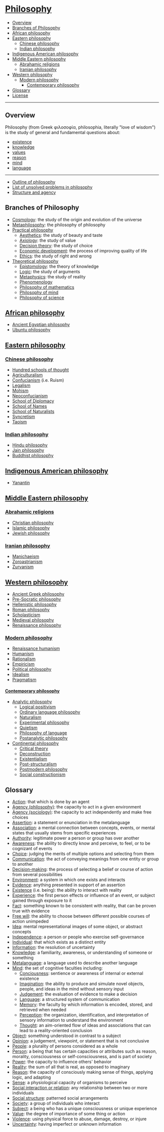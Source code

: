 # [Philosophy](https://en.wikipedia.org/wiki/Philosophy)

- [Overview](#overview)
- [Branches of Philosophy](#branches-of-philosophy)
- [African philosophy](#african-philosophy)
- [Eastern philosophy](#eastern-philosophy)
  - [Chinese philosophy](#chinese-philosophy)
  - [Indian philosophy](#indian-philosophy)
- [Indigenous American philosophy](#indigenous-american-philosophy)
- [Middle Eastern philosophy](#middle-eastern-philosophy)
  - [Abrahamic religions](#abrahamic-religions)
  - [Iranian philosophy](#iranian-philosophy)
- [Western philosophy](#western-philosophy)
  - [Modern philosophy](#modern-philosophy)
    - [Contemporary philosophy](#contemporary-philosophy)
- [Glossary](#glossary)
- [License](#license)

---

## Overview
Philosophy (from Greek φιλοσοφία, philosophia, literally "love of wisdom") is the study of general and fundamental questions about:
- [existence](https://en.wikipedia.org/wiki/Existence)
- [knowledge](https://en.wikipedia.org/wiki/Knowledge)
- [values](https://en.wikipedia.org/wiki/Value_%28ethics%29)
- [reason](https://en.wikipedia.org/wiki/Reason)
- [mind](https://en.wikipedia.org/wiki/Mind)
- [language](https://en.wikipedia.org/wiki/Language)

---

- [Outline of philosophy](https://en.wikipedia.org/wiki/Outline_of_philosophy)
- [List of unsolved problems in philosophy](https://en.wikipedia.org/wiki/List_of_unsolved_problems_in_philosophy)
- [Structure and agency](https://en.wikipedia.org/wiki/Structure_and_agency)

## Branches of Philosophy
- [Cosmology](https://en.wikipedia.org/wiki/Cosmology): the study of the origin and evolution of the universe
- [Metaphilosophy](https://en.wikipedia.org/wiki/Metaphilosophy): the philosophy of philosophy
- [Practical philosophy](https://en.wikipedia.org/wiki/Practical_philosophy)
  - [Aesthetics](https://en.wikipedia.org/wiki/Aesthetics): the study of beauty and taste
  - [Axiology](https://en.wikipedia.org/wiki/Axiology): the study of value
  - [Decision theory](https://en.wikipedia.org/wiki/Decision_theory): the study of choice
  - [Economic development](https://en.wikipedia.org/wiki/Economic_development): the process of improving quality of life
  - [Ethics](https://en.wikipedia.org/wiki/Ethics): the study of right and wrong
- [Theoretical philosophy](https://en.wikipedia.org/wiki/Theoretical_philosophy)
  - [Epistomology](https://en.wikipedia.org/wiki/Epistemology): the theory of knowledge
  - [Logic](https://en.wikipedia.org/wiki/Logic): the study of arguments
  - [Metaphysics](https://en.wikipedia.org/wiki/Metaphysics): the study of reality
  - [Phenomenology](https://en.wikipedia.org/wiki/Phenomenology_%28philosophy%29)
  - [Philosophy of mathematics](https://en.wikipedia.org/wiki/Philosophy_of_mathematics)
  - [Philosophy of mind](https://en.wikipedia.org/wiki/Philosophy_of_mind)
  - [Philosophy of science](https://en.wikipedia.org/wiki/Philosophy_of_science)

## [African philosophy](https://en.wikipedia.org/wiki/African_philosophy)
- [Ancient Egyptian philosophy](https://en.wikipedia.org/wiki/Ancient_Egyptian_philosophy)
- [Ubuntu philosophy](https://en.wikipedia.org/wiki/Ubuntu_philosophy)

## [Eastern philosophy](https://en.wikipedia.org/wiki/Eastern_philosophy)

### [Chinese philosophy](https://en.wikipedia.org/wiki/Chinese_philosophy)
- [Hundred schools of thought](https://en.wikipedia.org/wiki/Hundred_Schools_of_Thought)
- [Agriculturalism](https://en.wikipedia.org/wiki/Agriculturalism)
- [Confucianism](https://en.wikipedia.org/wiki/Confucianism) (i.e. Ruism)
- [Legalism](https://en.wikipedia.org/wiki/Legalism_%28Chinese_philosophy%29)
- [Mohism](https://en.wikipedia.org/wiki/Mohism)
- [Neoconfucianism](https://en.wikipedia.org/wiki/Neo-Confucianism)
- [School of Diplomacy](https://en.wikipedia.org/wiki/School_of_Diplomacy)
- [School of Names](https://en.wikipedia.org/wiki/School_of_Names)
- [School of Naturalists](https://en.wikipedia.org/wiki/School_of_Naturalists)
- [Syncretism](https://en.wikipedia.org/wiki/Syncretism_%28Chinese_philosophy%29)
- [Taoism](https://en.wikipedia.org/wiki/Taoism)

### [Indian philosophy](https://en.wikipedia.org/wiki/Indian_philosophy)
- [Hindu philosophy](https://en.wikipedia.org/wiki/Hindu_philosophy)
- [Jain philosophy](https://en.wikipedia.org/wiki/Jain_philosophy)
- [Buddhist philosophy](https://en.wikipedia.org/wiki/Buddhist_philosophy)

## [Indigenous American philosophy](https://en.wikipedia.org/wiki/Indigenous_American_philosophy)
- [Yanantin](https://en.wikipedia.org/wiki/Yanantin)

## [Middle Eastern philosophy](https://en.wikipedia.org/wiki/Middle_Eastern_philosophy)

### [Abrahamic religions](https://en.wikipedia.org/wiki/Abrahamic_religions)
- [Christian philosophy](https://en.wikipedia.org/wiki/Christian_philosophy)
- [Islamic philosophy](https://en.wikipedia.org/wiki/Islamic_philosophy)
- [Jewish philosophy](https://en.wikipedia.org/wiki/Jewish_philosophy)

### [Iranian philosophy](https://en.wikipedia.org/wiki/Iranian_philosophy)
- [Manichaeism](https://en.wikipedia.org/wiki/Manichaeism)
- [Zoroastrianism](https://en.wikipedia.org/wiki/Zoroastrianism)
- [Zurvanism](https://en.wikipedia.org/wiki/Zurvanism)

## [Western philosophy](https://en.wikipedia.org/wiki/Western_philosophy)
- [Ancient Greek philosophy](https://en.wikipedia.org/wiki/Ancient_Greek_philosophy)
- [Pre-Socratic philosophy](https://en.wikipedia.org/wiki/Pre-Socratic_philosophy)
- [Hellenistic philosophy](https://en.wikipedia.org/wiki/Hellenistic_philosophy)
- [Roman philosophy](https://en.wikipedia.org/wiki/Roman_philosophy)
- [Scholasticism](https://en.wikipedia.org/wiki/Scholasticism)
- [Medieval philosophy](https://en.wikipedia.org/wiki/Medieval_philosophy)
- [Renaissance philosophy](https://en.wikipedia.org/wiki/Renaissance_philosophy)

### [Modern philosophy](https://en.wikipedia.org/wiki/Modern_philosophy)
- [Renaissance humanism](https://en.wikipedia.org/wiki/Renaissance_humanism)
- [Humanism](https://en.wikipedia.org/wiki/Humanism)
- [Rationalism](https://en.wikipedia.org/wiki/Rationalism)
- [Empiricism](https://en.wikipedia.org/wiki/Empiricism)
- [Political philosophy](https://en.wikipedia.org/wiki/Political_philosophy)
- [Idealism](https://en.wikipedia.org/wiki/Idealism)
- [Pragmatism](https://en.wikipedia.org/wiki/Pragmatism)

#### [Contemporary philosophy](https://en.wikipedia.org/wiki/Contemporary_philosophy)
- [Analytic philosophy](https://en.wikipedia.org/wiki/Analytic_philosophy)
  - [Logical positivism](https://en.wikipedia.org/wiki/Logical_positivism)
  - [Ordinary language philosophy](https://en.wikipedia.org/wiki/Ordinary_language_philosophy)
  - [Naturalism](https://en.wikipedia.org/wiki/Naturalism_%28philosophy%29)
  - [Experimental philosophy](https://en.wikipedia.org/wiki/Experimental_philosophy)
  - [Quietism](https://en.wikipedia.org/wiki/Quietism_%28philosophy%29)
  - [Philosophy of language](https://en.wikipedia.org/wiki/Philosophy_of_language)
  - [Postanalytic philosophy](https://en.wikipedia.org/wiki/Postanalytic_philosophy)
- [Continental philosophy](https://en.wikipedia.org/wiki/Continental_philosophy)
  - [Critical theory](https://en.wikipedia.org/wiki/Critical_theory)
  - [Deconstruction](https://en.wikipedia.org/wiki/Deconstruction)
  - [Existentialism](https://en.wikipedia.org/wiki/Existentialism)
  - [Post-structuralism](https://en.wikipedia.org/wiki/Post-structuralism)
  - [Postmodern philosophy](https://en.wikipedia.org/wiki/Postmodern_philosophy)
  - [Social constructionism](https://en.wikipedia.org/wiki/Social_constructionism)

## Glossary
- [Action](https://en.wikipedia.org/wiki/Action_%28philosophy%29): that which is done by an agent
- [Agency (philosophy)](https://en.wikipedia.org/wiki/Agency_%28philosophy%29): the capacity to act in a given environment
- [Agency (sociology)](https://en.wikipedia.org/wiki/Agency_%28sociology%29): the capacity to act independently and make free choices
- [Assertion](https://en.wikipedia.org/wiki/Judgment_%28mathematical_logic%29): a statement or enunciation in the metalanguage
- [Association](https://en.wikipedia.org/wiki/Association_%28psychology%29): a mental connection between concepts, events, or mental states that usually stems from specific experiences
- [Authority](https://en.wikipedia.org/wiki/Authority_%28sociology%29): legitimate power a person or group has over another
- [Awareness](https://en.wikipedia.org/wiki/Awareness): the ability to directly know and perceive, to feel, or to be cognizant of events
- [Choice](https://en.wikipedia.org/wiki/Choice): judging the merits of multiple options and selecting from them
- [Communication](https://en.wikipedia.org/wiki/Communication): the act of conveying meanings from one entity or group to another
- [Decision-making](https://en.wikipedia.org/wiki/Decision-making): the process of selecting a belief or course of action from several possibilities
- [Environment](https://en.wikipedia.org/wiki/Environment): a system in which one exists and interacts
- [Evidence](https://en.wikipedia.org/wiki/Evidence): anything presented in support of an assertion
- [Existence](https://en.wikipedia.org/wiki/Existence) (i.e. being): the ability to interact with reality
- [Experience](https://en.wikipedia.org/wiki/Experience): the first person effects or influence of an event, or subject gained through exposure to it
- [Fact](https://en.wikipedia.org/wiki/Fact): something known to be consistent with reality, that can be proven true with evidence
- [Free will](https://en.wikipedia.org/wiki/Free_will): the ability to choose between different possible courses of action unimpeded
- [Idea](https://en.wikipedia.org/wiki/Idea): mental representational images of some object, or abstract concepts
- [Independence](https://en.wikipedia.org/wiki/Independence): a person or people who exercise self-governance
- [Individual](https://en.wikipedia.org/wiki/Individual): that which exists as a distinct entity
- [Information](https://en.wikipedia.org/wiki/Information): the resolution of uncertainty
- [Knowledge](https://en.wikipedia.org/wiki/Knowledge): a familiarity, awareness, or understanding of someone or something
- [Metalanguage](https://en.wikipedia.org/wiki/Metalanguage): a language used to describe another language
- [Mind](https://en.wikipedia.org/wiki/Mind): the set of cognitive faculties including:
  - [Conciousness](https://en.wikipedia.org/wiki/Consciousness): sentience or awareness of internal or external existence
  - [Imagination](https://en.wikipedia.org/wiki/Imagination): the ability to produce and simulate novel objects, people, and ideas in the mind without sensory input
  - [Judgement](https://en.wikipedia.org/wiki/Judgement): the evaluation of evidence to make a decision
  - [Language](https://en.wikipedia.org/wiki/Language): a structured system of communication
  - [Memory](https://en.wikipedia.org/wiki/Memory): the faculty by which information is encoded, stored, and retrieved when needed
  - [Perception](https://en.wikipedia.org/wiki/Perception): the organization, identification, and interpretation of sensory information to understand the environment
  - [Thought](https://en.wikipedia.org/wiki/Thought): an aim-oriented flow of ideas and associations that can lead to a reality-oriented conclusion
- [Object](https://en.wikipedia.org/wiki/Object_%28philosophy%29): something understood in contrast to a subject
- [Opinion](https://en.wikipedia.org/wiki/Opinion): a judgement, viewpoint, or statement that is not conclusive
- [People](https://en.wikipedia.org/wiki/People): a plurality of persons considered as a whole
- [Person](https://en.wikipedia.org/wiki/Person): a being that has certain capacities or attributes such as reason, morality, consciousness or self-consciousness, and is part of society
- [Power](https://en.wikipedia.org/wiki/Power_%28social_and_political%29): the capacity to influence others' behavior
- [Reality](https://en.wikipedia.org/wiki/Reality): the sum of all that is real, as opposed to imaginary
- [Reason](https://en.wikipedia.org/wiki/Reason): the capacity of consciously making sense of things, applying logic, and adapting
- [Sense](https://en.wikipedia.org/wiki/Sense): a physiological capacity of organisms to perceive
- [Social interaction or relation](https://en.wikipedia.org/wiki/Social_relation): any relationship between two or more individuals
- [Social structure](https://en.wikipedia.org/wiki/Social_structure): patterned social arrangements
- [Society](https://en.wikipedia.org/wiki/Society): a group of individuals who interact
- [Subject](https://en.wikipedia.org/wiki/Subject_%28philosophy%29): a being who has a unique consciousness or unique experience
- [Value](https://en.wikipedia.org/wiki/Value_%28ethics%29): the degree of importance of some thing or action
- [Violence](https://en.wikipedia.org/wiki/Violence): using physical force to abuse, damage, destroy, or injure
- [Uncertainty](https://en.wikipedia.org/wiki/Uncertainty): having imperfect or unknown information
